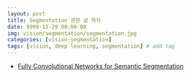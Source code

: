 ```yaml
---
layout: post
title: Segmentation 관련 글 목차   
date: 9999-12-29 00:00:00
img: vision/segmentation/segmentation.jpg
categories: [vision-segmentation] 
tags: [vision, deep learning, segmentation] # add tag
---
```


- [Fully Convolutional Networks for Semantic Segmentation](https://gaussian37.github.io/vision-segmentation-fcn/)

